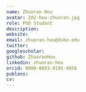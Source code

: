 ```yaml
---
name: Zhuoran Hou
avatar: 202-hou-zhuoran.jpg
role: PhD Student
description: 
website: 
email: zhuoran.hou@duke.edu
twitter: 
googlescholar: 
github: ZhuoranHou
linkedin: zhuoran-hou
orcid: 0000-0003-0195-9056
publons: 
cv:
---
```

